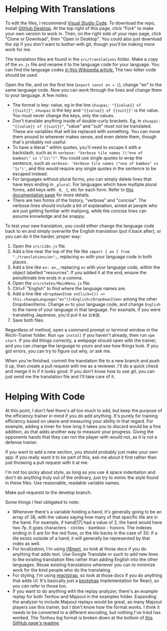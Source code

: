 # Helping With Translations

To edit the files, I recommend [Visual Studio Code](https://code.visualstudio.com/). To download the repo, install [GitHub Desktop](https://desktop.github.com/). At the top right of this page, click "Fork" to make your own version to work in. Then, on the right side of your repo page, click "Clone or Download", then "Open in Desktop". You could also just download the zip if you don't want to bother with git, though you'll be making more work for me.

The translation files are found in the `src/translations` folder. Make a copy of the `en.js` file and rename it to the language code for your language. You can find the language codes [in this Wikipedia article.](https://en.wikipedia.org/wiki/List_of_ISO_639-1_codes) The two-letter code should be used.

Open the file, and on the first line (`export const en = {`), change "en" to the same language code. Now you can work through the lines and change them to your language. A few notes:

* The format is key: value, eg in the line `shuupai: "{{value}} of {{suit}}"`, `shuupai` is the key and `"{{value}} of {{suit}}"` is the value. You must never change the keys, only the values.
* Don't translate anything inside of double-curly brackets. Eg, in `shuupai: "{{value}} of {{suit}}"`, "value" and "suit" must not be translated. These are variables that will be replaced with something. You can move them around to wherever makes sense, and even delete them, though that's probably not useful.
* To have a literal " within quotes, you'll need to escape it with a backslash, such as in `verbose: "Verbose tile names (\"one of bamboo\" vs \"1s\")"`. You could use single quotes to wrap the sentence, such as `verbose: 'Verbose tile names ("one of bamboo" vs "1s")'`, and this would require any single quotes in the sentence to be escaped instead.
* For languages without plural forms, you can simply delete lines that have keys ending in `_plural`. For languages which have multiple plural forms, add keys with `_0`, `_1`, etc for each form. Refer to [this documentation page](https://www.i18next.com/translation-function/plurals) for more details.
* There are two forms of the history, "verbose" and "concise". The verbose lines should include a bit of explanation, aimed at people who are just getting familiar with mahjong, while the concise lines can assume knowledge and be snappy.

To test your new translation, you could either change the language code back to en and simply overwrite the English translation (put it back after), or you can do it the harder, proper way:

1) Open the `src/i18n.js` file.
2) Add a line near the top of the file like `import { en } from "./translations/en";`, replacing `en` with your language code in both places.
3) Add a line like `en: en,`, replacing `en` with your language code, within the object labelled "resources". If you added it at the end, ensure the penultimate line ends in a comma.
4) Open the `src/states/MainMenu.js` file.
5) Ctrl+F "English" to find where the language names are.
6) Add a line like `<DropdownItem onClick={() => this.changeLanguage("en")}>English</DropdownItem>` among the other DropdownItems. Change `en` to your language code, and change `English` to the name of your language in that language. For example, if you were translating Japanese, you'd put it as `日本語`.
7) Save both files.

Regardless of method, open a command prompt or terminal window in the Riichi-Trainer folder. Run `npm install` if you haven't already, then run `npm start`. If you did things correctly, a webpage should open with the trainer, and you can change the language to yours and see how things look. If you got errors, you can try to figure out why, or ask me.

When you're finished, commit the translation file to a new branch and push it up, then create a pull request with me as a reviewer. I'll do a quick check and merge it in if it looks good. If you don't know how to use git, you can just send me the translation file and I'll take care of it.

# Helping With Code

At this point, I don't feel there's all too much to add, but keep the purpose of the efficiency trainer in mind if you do add anything. It's purely for training efficiency based on ukeire and measuring your ability in that regard. For example, adding a timer for how long it takes you to discard would be a fine addition, as that adds another way to measure your progress. Giving the opponents hands that they can ron the player with would not, as it is not a defense trainer.

If you want to add a new section, you should probably just make your own app. If you really want it to be part of this, ask me about it first rather than just throwing a pull request with it at me.

I'm not too picky about style, as long as you use 4 space indentation and don't do anything truly out of the ordinary, just try to mimic the style found in these files. Use reasonable, readable variable names.

Make pull requests to the develop branch.

Some things I feel obligated to note:

* Whenever there's a variable holding a hand, it's generally going to be an array of 38, with the values saying how many of that specific tile are in the hand. For example, if hand[17] had a value of 2, the hand would have two 7p. It goes characters - circles - bamboo - honors. The indexes ending in 0 are for the red fives, or the tile backs in the case of 30. If a tile exists outside of a hand, it will generally be represented by that index as well.
* For localization, I'm using [i18next](https://react.i18next.com/), so look at those docs if you do anything that adds text. Use Google Translate or such to add new lines to the existing translation files rather than adding English into the other languages. Reuse existing translations whenever you can to minimize work for the kind people who do the translating.
* For styling, I'm using [reactstrap](https://reactstrap.github.io/), so look at those docs if you do anything that adds UI. It's basically just a [bootstrap](https://getbootstrap.com/docs/4.3/getting-started/introduction/) implementation for React, so you can refer to those too.
* If you want to do anything with the replay analyzer, there's an example replay for both Tenhou and Majsoul in the examples folder. Expanding the analyzer to include Majsoul replays would be great, as many Majsoul players use this trainer, but I don't know how the format works. I think it needs to be converted to a different encoding, but nothing I've tried has worked. The Tenhou log format is broken down at the bottom of [this GitHub page's readme](https://github.com/ApplySci/tenhou-log).